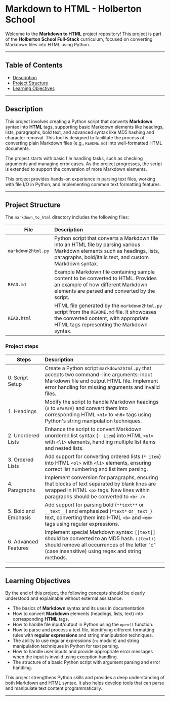 # Markdown to HTML - Holberton School

Welcome to the **Markdown to HTML** project repository! This project is part of the **Holberton School Full-Stack** curriculum, focused on converting Markdown files into HTML using Python.

---

## Table of Contents

- [Description](#description)
- [Project Structure](#project-structure)
- [Learning Objectives](#learning-objectives)

---

## Description

This project involves creating a Python script that converts **Markdown** syntax into **HTML** tags, supporting basic Markdown elements like headings, lists, paragraphs, bold text, and advanced syntax like MD5 hashing and character removal. This tool is designed to facilitate the process of converting plain Markdown files (e.g., `README.md`) into well-formatted HTML documents.

The project starts with basic file handling tasks, such as checking arguments and managing error cases. As the project progresses, the script is extended to support the conversion of more Markdown elements.

This project provides hands-on experience in parsing text files, working with file I/O in Python, and implementing common text formatting features.

---

## Project Structure

The `markdown_to_html` directory includes the following files:

| File               | Description                                                                                                                                       |
| ------------------ | :------------------------------------------------------------------------------------------------------------------------------------------------ |
| `markdown2html.py`  | Python script that converts a Markdown file into an HTML file by parsing various Markdown elements such as headings, lists, paragraphs, bold/italic text, and custom Markdown syntax. |
| `READ.md`         | Example Markdown file containing sample content to be converted to HTML. Provides an example of how different Markdown elements are parsed and converted by the script. |
| `READ.html` | HTML file generated by the `markdown2html.py` script from the `README.md` file. It showcases the converted content, with appropriate HTML tags representing the Markdown syntax. |

### Project steps

| Steps                | Description                                                                                                                                                                               |
| -------------------- | :---------------------------------------------------------------------------------------------------------------------------------------------------------------------------------------- |
| 0. Script Setup      | Create a Python script `markdown2html.py` that accepts two command-line arguments: input Markdown file and output HTML file. Implement error handling for missing arguments and invalid files. |
| 1. Headings          | Modify the script to handle Markdown headings (`#` to `######`) and convert them into corresponding HTML `<h1>` to `<h6>` tags using Python's string manipulation techniques.              |
| 2. Unordered Lists   | Enhance the script to convert Markdown unordered list syntax (`- item`) into HTML `<ul>` with `<li>` elements, handling multiple list items and nested lists.                             |
| 3. Ordered Lists     | Add support for converting ordered lists (`* item`) into HTML `<ol>` with `<li>` elements, ensuring correct list numbering and list item parsing.                                           |
| 4. Paragraphs        | Implement conversion for paragraphs, ensuring that blocks of text separated by blank lines are wrapped in HTML `<p>` tags. New lines within paragraphs should be converted to `<br />`. |
| 5. Bold and Emphasis | Add support for parsing bold (`**text**` or `__text__`) and emphasized (`*text*` or `_text_`) text, converting them into HTML `<b>` and `<em>` tags using regular expressions.                |
| 6. Advanced Features | Implement special Markdown syntax:  `[[text]]` should be converted to an MD5 hash. `((text))` should remove all occurrences of the letter "c" (case insensitive) using regex and string methods. |

---

## Learning Objectives

By the end of this project, the following concepts should be clearly understood and explainable without external assistance:

- The basics of **Markdown** syntax and its uses in documentation.
- How to convert **Markdown** elements (headings, lists, text) into corresponding **HTML** tags.
- How to handle file input/output in Python using the `open()` function.
- How to parse and process a text file, identifying different formatting rules with **regular expressions** and string manipulation techniques.
- The ability to use regular expressions (`re` module) and string manipulation techniques in Python for text parsing.
- How to handle user inputs and provide appropriate error messages when the input is invalid using exception handling.
- The structure of a basic Python script with argument parsing and error handling.

This project strengthens Python skills and provides a deep understanding of both Markdown and HTML syntax. It also helps develop tools that can parse and manipulate text content programmatically.

---
